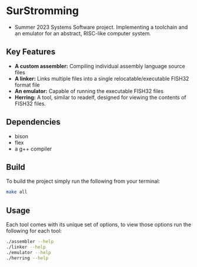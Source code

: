 # SurStromming

- Summer 2023 Systems Software project. Implementing a toolchain and an emulator for an abstract, RISC-like computer system.

## Key Features

- **A custom assembler:** Compiling individual assembly language source files
- **A linker:** Links multiple files into a single relocatable/executable FISH32 format file
- **An emulator:** Capable of running the executable FISH32 files
- **Herring:** A tool, similar to readelf, designed for viewing the contents of FISH32 files.

## Dependencies

- bison
- flex
- a g++ compiler

## Build

To build the project simply run the following from your terminal:
```bash
make all
```

## Usage

Each tool comes with its unique set of options, to view those options run the following for each tool:
```bash
./assembler --help
./linker --help
./emulator --help
./herring --help
```



